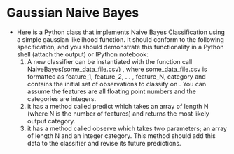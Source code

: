 # Gaussian Naive Bayes

- Here is a Python class that implements Naive Bayes Classification using a simple
gaussian likelihood function. It should conform to the following specification, and
you should demonstrate this functionality in a Python shell (attach the output) or
IPython notebook:
	1. A new classifier can be instantiated with the function call
	NaiveBayes(some_data_file.csv) , where some_data_file.csv is formatted
	as feature_1, feature_2, … , feature_N, category and contains the initial
	set of observations to classify on . You can assume the features are all
	floating point numbers and the categories are integers.
	2. it has a method called predict which takes an array of length N (where N
	is the number of features) and returns the most likely output category.
	3. it has a method called observe which takes two parameters; an array of
	length N and an integer category. This method should add this data to the
	classifier and revise its future predictions.